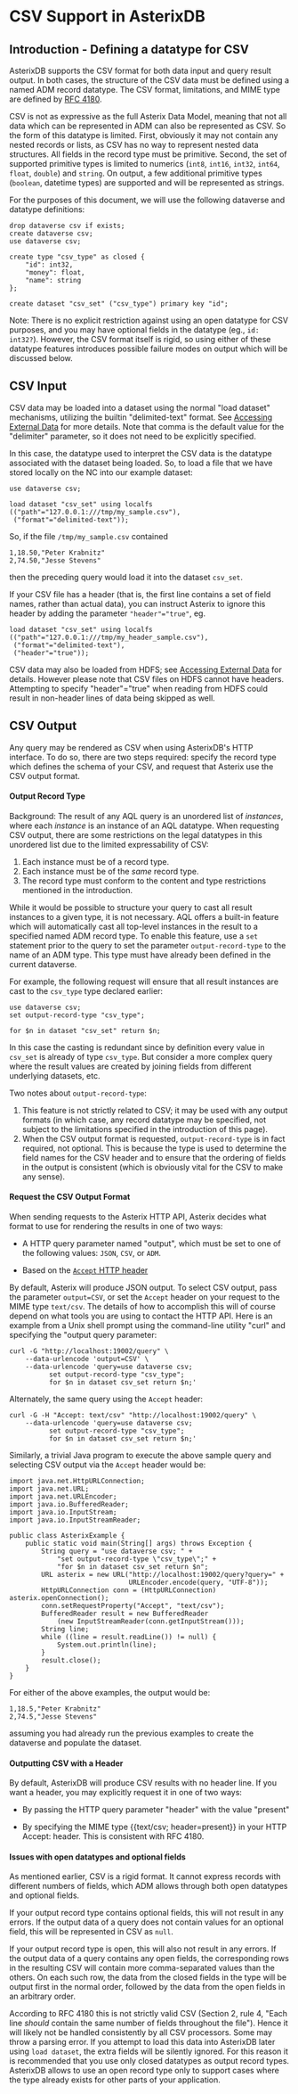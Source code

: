 <!--
 ! Licensed to the Apache Software Foundation (ASF) under one
 ! or more contributor license agreements.  See the NOTICE file
 ! distributed with this work for additional information
 ! regarding copyright ownership.  The ASF licenses this file
 ! to you under the Apache License, Version 2.0 (the
 ! "License"); you may not use this file except in compliance
 ! with the License.  You may obtain a copy of the License at
 !
 !   http://www.apache.org/licenses/LICENSE-2.0
 !
 ! Unless required by applicable law or agreed to in writing,
 ! software distributed under the License is distributed on an
 ! "AS IS" BASIS, WITHOUT WARRANTIES OR CONDITIONS OF ANY
 ! KIND, either express or implied.  See the License for the
 ! specific language governing permissions and limitations
 ! under the License.
 !-->

# CSV Support in AsterixDB

## Introduction - Defining a datatype for CSV

AsterixDB supports the CSV format for both data input and query result
output. In both cases, the structure of the CSV data must be defined
using a named ADM record datatype. The CSV format, limitations, and
MIME type are defined by [RFC
4180](https://tools.ietf.org/html/rfc4180).

CSV is not as expressive as the full Asterix Data Model, meaning that
not all data which can be represented in ADM can also be represented
as CSV. So the form of this datatype is limited. First, obviously it
may not contain any nested records or lists, as CSV has no way to
represent nested data structures. All fields in the record type must
be primitive. Second, the set of supported primitive types is limited
to numerics (`int8`, `int16`, `int32`, `int64`, `float`, `double`) and
`string`.  On output, a few additional primitive types (`boolean`,
datetime types) are supported and will be represented as strings.

For the purposes of this document, we will use the following dataverse
and datatype definitions:

    drop dataverse csv if exists;
    create dataverse csv;
    use dataverse csv;

    create type "csv_type" as closed {
        "id": int32,
        "money": float,
        "name": string
    };

    create dataset "csv_set" ("csv_type") primary key "id";

Note: There is no explicit restriction against using an open datatype
for CSV purposes, and you may have optional fields in the datatype
(eg., `id: int32?`).  However, the CSV format itself is rigid, so
using either of these datatype features introduces possible failure
modes on output which will be discussed below.

## CSV Input

CSV data may be loaded into a dataset using the normal "load dataset"
mechanisms, utilizing the builtin "delimited-text" format. See
[Accessing External Data](aql/externaldata.html) for more
details. Note that comma is the default value for the "delimiter"
parameter, so it does not need to be explicitly specified.

In this case, the datatype used to interpret the CSV data is the
datatype associated with the dataset being loaded. So, to load a file
that we have stored locally on the NC into our example dataset:

    use dataverse csv;

    load dataset "csv_set" using localfs
    (("path"="127.0.0.1:///tmp/my_sample.csv"),
     ("format"="delimited-text"));

So, if the file `/tmp/my_sample.csv` contained

    1,18.50,"Peter Krabnitz"
    2,74.50,"Jesse Stevens"

then the preceding query would load it into the dataset `csv_set`.

If your CSV file has a header (that is, the first line contains a set
of field names, rather than actual data), you can instruct Asterix to
ignore this header by adding the parameter `"header"="true"`, eg.

    load dataset "csv_set" using localfs
    (("path"="127.0.0.1:///tmp/my_header_sample.csv"),
     ("format"="delimited-text"),
     ("header"="true"));

CSV data may also be loaded from HDFS; see [Accessing External
Data](aql/externaldata.html) for details.  However please note that
CSV files on HDFS cannot have headers. Attempting to specify
"header"="true" when reading from HDFS could result in non-header
lines of data being skipped as well.

## CSV Output

Any query may be rendered as CSV when using AsterixDB's HTTP
interface.  To do so, there are two steps required: specify the record
type which defines the schema of your CSV, and request that Asterix
use the CSV output format.

#### Output Record Type

Background: The result of any AQL query is an unordered list of
_instances_, where each _instance_ is an instance of an AQL
datatype. When requesting CSV output, there are some restrictions on
the legal datatypes in this unordered list due to the limited
expressability of CSV:

1. Each instance must be of a record type.
2. Each instance must be of the _same_ record type.
3. The record type must conform to the content and type restrictions
mentioned in the introduction.

While it would be possible to structure your query to cast all result
instances to a given type, it is not necessary. AQL offers a built-in
feature which will automatically cast all top-level instances in the
result to a specified named ADM record type. To enable this feature,
use a `set` statement prior to the query to set the parameter
`output-record-type` to the name of an ADM type. This type must have
already been defined in the current dataverse.

For example, the following request will ensure that all result
instances are cast to the `csv_type` type declared earlier:

    use dataverse csv;
    set output-record-type "csv_type";

    for $n in dataset "csv_set" return $n;

In this case the casting is redundant since by definition every value
in `csv_set` is already of type `csv_type`. But consider a more
complex query where the result values are created by joining fields
from different underlying datasets, etc.

Two notes about `output-record-type`:

1. This feature is not strictly related to CSV; it may be used with
any output formats (in which case, any record datatype may be
specified, not subject to the limitations specified in the
introduction of this page).
2. When the CSV output format is requested, `output-record-type` is in
fact required, not optional. This is because the type is used to
determine the field names for the CSV header and to ensure that the
ordering of fields in the output is consistent (which is obviously
vital for the CSV to make any sense).

#### Request the CSV Output Format

When sending requests to the Asterix HTTP API, Asterix decides what
format to use for rendering the results in one of two ways:

* A HTTP query parameter named "output", which must be set to one of
  the following values: `JSON`, `CSV`, or `ADM`.

* Based on the [`Accept` HTTP header](http://www.w3.org/Protocols/rfc2616/rfc2616-sec14.html#sec14.1)

By default, Asterix will produce JSON output.  To select CSV output,
pass the parameter `output=CSV`, or set the `Accept` header on your
request to the MIME type `text/csv`. The details of how to accomplish
this will of course depend on what tools you are using to contact the
HTTP API.  Here is an example from a Unix shell prompt using the
command-line utility "curl" and specifying the "output query parameter:

    curl -G "http://localhost:19002/query" \
        --data-urlencode 'output=CSV' \
        --data-urlencode 'query=use dataverse csv;
              set output-record-type "csv_type";
              for $n in dataset csv_set return $n;'

Alternately, the same query using the `Accept` header:

    curl -G -H "Accept: text/csv" "http://localhost:19002/query" \
        --data-urlencode 'query=use dataverse csv;
              set output-record-type "csv_type";
              for $n in dataset csv_set return $n;'

Similarly, a trivial Java program to execute the above sample query
and selecting CSV output via the `Accept` header would be:

    import java.net.HttpURLConnection;
    import java.net.URL;
    import java.net.URLEncoder;
    import java.io.BufferedReader;
    import java.io.InputStream;
    import java.io.InputStreamReader;

    public class AsterixExample {
        public static void main(String[] args) throws Exception {
            String query = "use dataverse csv; " +
                "set output-record-type \"csv_type\";" +
                "for $n in dataset csv_set return $n";
            URL asterix = new URL("http://localhost:19002/query?query=" +
                                  URLEncoder.encode(query, "UTF-8"));
            HttpURLConnection conn = (HttpURLConnection) asterix.openConnection();
            conn.setRequestProperty("Accept", "text/csv");
            BufferedReader result = new BufferedReader
                (new InputStreamReader(conn.getInputStream()));
            String line;
            while ((line = result.readLine()) != null) {
                System.out.println(line);
            }
            result.close();
        }
    }

For either of the above examples, the output would be:

    1,18.5,"Peter Krabnitz"
    2,74.5,"Jesse Stevens"

assuming you had already run the previous examples to create the
dataverse and populate the dataset.

#### Outputting CSV with a Header

By default, AsterixDB will produce CSV results with no header line.
If you want a header, you may explicitly request it in one of two ways:

* By passing the HTTP query parameter "header" with the value "present"

* By specifying the MIME type {{text/csv; header=present}} in your
HTTP Accept: header.  This is consistent with RFC 4180.

#### Issues with open datatypes and optional fields

As mentioned earlier, CSV is a rigid format. It cannot express records
with different numbers of fields, which ADM allows through both open
datatypes and optional fields.

If your output record type contains optional fields, this will not
result in any errors. If the output data of a query does not contain
values for an optional field, this will be represented in CSV as
`null`.

If your output record type is open, this will also not result in any
errors. If the output data of a query contains any open fields, the
corresponding rows in the resulting CSV will contain more
comma-separated values than the others. On each such row, the data
from the closed fields in the type will be output first in the normal
order, followed by the data from the open fields in an arbitrary
order.

According to RFC 4180 this is not strictly valid CSV (Section 2, rule
4, "Each line _should_ contain the same number of fields throughout
the file").  Hence it will likely not be handled consistently by all
CSV processors. Some may throw a parsing error. If you attempt to load
this data into AsterixDB later using `load dataset`, the extra fields
will be silently ignored. For this reason it is recommended that you
use only closed datatypes as output record types. AsterixDB allows to
use an open record type only to support cases where the type already
exists for other parts of your application.
